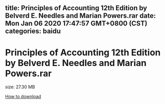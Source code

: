 
title: Principles of Accounting 12th Edition by Belverd E. Needles and Marian Powers.rar
date: Mon Jan 06 2020 17:47:57 GMT+0800 (CST)    
categories: baidu
---

# Principles of Accounting 12th Edition by Belverd E. Needles and Marian Powers.rar
size: 27.30 MB
 
 

[How to download](https://bpcam.bemobtrk.com/go/2ceec3aa-1ca2-46d6-b9ff-aaa5c184517c?jno=2954)